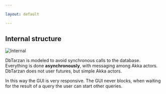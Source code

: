 ```yaml
---

layout: default

---
```


## Internal structure

![Internal](/images/internal.png)

DbTarzan is modeled to avoid synchronous calls to the database. Everything is done **asynchronously**, with messaging among Akka actors.
DbTarzan does not user futures, but simple Akka actors.

In this way the GUI is very responsive. The GUI never blocks, when waiting for the result of a query the user can start other queries.
